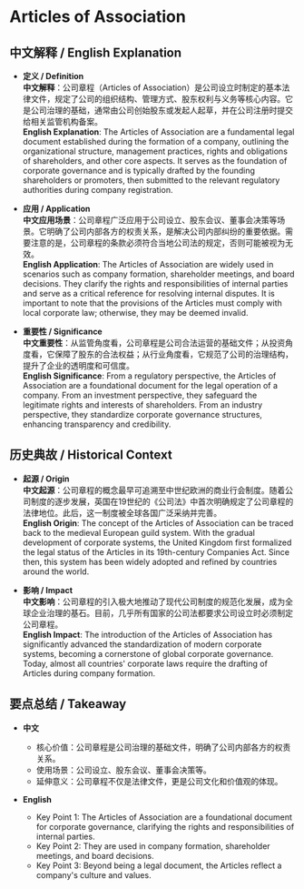 # Articles of Association

## 中文解释 / English Explanation

* **定义 / Definition**  
  **中文解释**：公司章程（Articles of Association）是公司设立时制定的基本法律文件，规定了公司的组织结构、管理方式、股东权利与义务等核心内容。它是公司治理的基础，通常由公司创始股东或发起人起草，并在公司注册时提交给相关监管机构备案。  
  **English Explanation**: The Articles of Association are a fundamental legal document established during the formation of a company, outlining the organizational structure, management practices, rights and obligations of shareholders, and other core aspects. It serves as the foundation of corporate governance and is typically drafted by the founding shareholders or promoters, then submitted to the relevant regulatory authorities during company registration.

* **应用 / Application**  
  **中文应用场景**：公司章程广泛应用于公司设立、股东会议、董事会决策等场景。它明确了公司内部各方的权责关系，是解决公司内部纠纷的重要依据。需要注意的是，公司章程的条款必须符合当地公司法的规定，否则可能被视为无效。  
  **English Application**: The Articles of Association are widely used in scenarios such as company formation, shareholder meetings, and board decisions. They clarify the rights and responsibilities of internal parties and serve as a critical reference for resolving internal disputes. It is important to note that the provisions of the Articles must comply with local corporate law; otherwise, they may be deemed invalid.

* **重要性 / Significance**  
  **中文重要性**：从监管角度看，公司章程是公司合法运营的基础文件；从投资角度看，它保障了股东的合法权益；从行业角度看，它规范了公司的治理结构，提升了企业的透明度和可信度。  
  **English Significance**: From a regulatory perspective, the Articles of Association are a foundational document for the legal operation of a company. From an investment perspective, they safeguard the legitimate rights and interests of shareholders. From an industry perspective, they standardize corporate governance structures, enhancing transparency and credibility.

## 历史典故 / Historical Context

* **起源 / Origin**  
  **中文起源**：公司章程的概念最早可追溯至中世纪欧洲的商业行会制度。随着公司制度的逐步发展，英国在19世纪的《公司法》中首次明确规定了公司章程的法律地位。此后，这一制度被全球各国广泛采纳并完善。  
  **English Origin**: The concept of the Articles of Association can be traced back to the medieval European guild system. With the gradual development of corporate systems, the United Kingdom first formalized the legal status of the Articles in its 19th-century Companies Act. Since then, this system has been widely adopted and refined by countries around the world.

* **影响 / Impact**  
  **中文影响**：公司章程的引入极大地推动了现代公司制度的规范化发展，成为全球企业治理的基石。目前，几乎所有国家的公司法都要求公司设立时必须制定公司章程。  
  **English Impact**: The introduction of the Articles of Association has significantly advanced the standardization of modern corporate systems, becoming a cornerstone of global corporate governance. Today, almost all countries' corporate laws require the drafting of Articles during company formation.

## 要点总结 / Takeaway

* **中文**  
  - 核心价值：公司章程是公司治理的基础文件，明确了公司内部各方的权责关系。  
  - 使用场景：公司设立、股东会议、董事会决策等。  
  - 延伸意义：公司章程不仅是法律文件，更是公司文化和价值观的体现。  

* **English**  
  - Key Point 1: The Articles of Association are a foundational document for corporate governance, clarifying the rights and responsibilities of internal parties.  
  - Key Point 2: They are used in company formation, shareholder meetings, and board decisions.  
  - Key Point 3: Beyond being a legal document, the Articles reflect a company's culture and values.